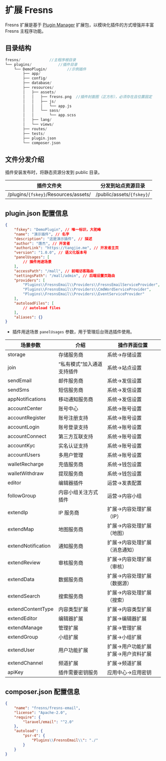 # 扩展 Fresns

Fresns 扩展是基于 [Plugin Manager](https://pm.fresns.org/zh-Hans/) 扩展包，以模块化插件的方式增强并丰富 Fresns 主程序功能。

## 目录结构

```php
fresns/             //主程序根目录
└── plugins/            //插件目录
    └── DemoPlugin/         //示例插件
        ├── app/
        ├── config/
        ├── database/
        ├── resources/
        │   ├── assets/
        │   │   ├── fresns.png  //插件封面图（正方形），必须存在且位置固定
        │   │   ├── js/
        │   │   │   └── app.js
        │   │   └── sass/
        │   │       └── app.scss
        │   ├── lang/
        │   └── views/
        ├── routes/
        ├── tests/
        ├── plugin.json
        └── composer.json
```

## 文件分发介绍

插件安装发布时，将静态资源分发到 public 目录。

| 插件文件夹 | 分发到站点资源目录 |
| --- | --- |
| /plugins/`{fskey}`/Resources/assets/ | /public/assets/`{fskey}`/ |

## plugin.json 配置信息

```json
{
    "fskey": "DemoPlugin", // 唯一标识，大驼峰
    "name": "演示插件", // 名字
    "description": "这是演示插件", // 描述
    "author": "唐杰", // 开发者
    "authorLink": "https://tangjie.me", // 开发者主页
    "version": "1.0.0", // 语义化版本号
    "panelUsages": [
        // 插件用途场景
    ],
    "accessPath": "/mall", // 前端访客路由
    "settingsPath": "/mall/admin", // 后端设置页路由
    "providers": [
        "Plugins\\FresnsEmail\\Providers\\FresnsEmailServiceProvider",
        "Plugins\\FresnsEmail\\Providers\\CmdWordServiceProvider",
        "Plugins\\FresnsEmail\\Providers\\EventServiceProvider"
    ],
    "autoloadFiles": [
        // autoload files
    ],
    "aliases": {}
}
```

- 插件用途场景 `panelUsages` 参数，用于管理后台筛选插件使用。

| 场景参数 | 介绍 | 操作界面位置 |
| --- | --- | ---|
| storage | 存储服务商 | 系统->存储设置 |
| join | “私有模式”加入通道支持插件 | 系统->站点设置 |
| sendEmail | 邮件服务商 | 系统->发信设置 |
| sendSms | 短信服务商 | 系统->发信设置 |
| appNotifications | 移动通知服务商 | 系统->发信设置 |
| accountCenter | 账号中心 | 系统->账号设置 |
| accountRegister | 账号注册支持 | 系统->账号设置 |
| accountLogin | 账号登录支持 | 系统->账号设置 |
| accountConnect | 第三方互联支持 | 系统->账号设置 |
| accountKyc | 实名认证支持 | 系统->账号设置 |
| accountUsers | 多用户管理 | 系统->账号设置 |
| walletRecharge | 充值服务商 | 系统->钱包设置 |
| walletWithdraw | 提现服务商 | 系统->钱包设置 |
| editor | 编辑器插件 | 运营->发表配置 |
| followGroup | 内容小组关注方式插件 | 运营->内容小组 |
| extendIp | IP 服务商 | 扩展->内容处理扩展（IP） |
| extendMap | 地图服务商 | 扩展->内容处理扩展（地图） |
| extendNotification | 通知服务商 | 扩展->内容处理扩展（消息通知） |
| extendReview | 审核服务商 | 扩展->内容处理扩展（审核） |
| extendData | 数据服务商 | 扩展->内容处理扩展（数据源） |
| extendSearch | 搜索服务商 | 扩展->内容处理扩展（搜索） |
| extendContentType | 内容类型扩展 | 扩展->内容类型扩展 |
| extendEditor | 编辑器扩展 | 扩展->编辑器扩展 |
| extendManage | 管理扩展 | 扩展->管理扩展 |
| extendGroup | 小组扩展 | 扩展->小组扩展 |
| extendUser | 用户功能扩展 | 扩展->用户功能扩展<br>扩展->用户资料扩展 |
| extendChannel | 频道扩展 | 扩展->频道扩展 |
| apiKey | 插件需要密钥服务 | 应用中心->应用密钥 |

## composer.json 配置信息

```json
{
    "name": "fresns/fresns-email",
    "license": "Apache-2.0",
    "require": {
        "laravel/email": "^2.0"
    },
    "autoload": {
        "psr-4": {
            "Plugins\\FresnsEmail\\": "./"
        }
    }
}
```
